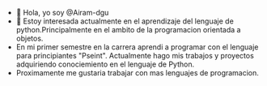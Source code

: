 - 👋 Hola, yo soy @Airam-dgu
- 👀 Estoy interesada actualmente en el aprendizaje del lenguaje de python.Principalmente en el ambito de la programacion orientada a objetos.
- En mi primer semestre en la carrera aprendi a programar con el lenguaje para principiantes "Pseint". Actualmente hago mis trabajos y proyectos adquiriendo conociemiento en el lenguaje de Python.
- Proximamente me gustaria trabajar con mas lenguajes de programacion.
